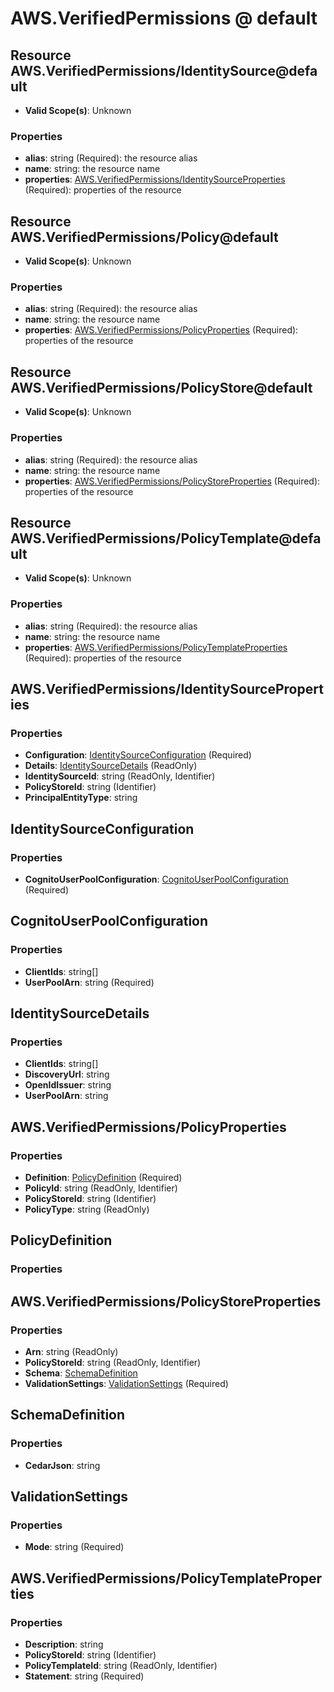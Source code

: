 # AWS.VerifiedPermissions @ default

## Resource AWS.VerifiedPermissions/IdentitySource@default
* **Valid Scope(s)**: Unknown
### Properties
* **alias**: string (Required): the resource alias
* **name**: string: the resource name
* **properties**: [AWS.VerifiedPermissions/IdentitySourceProperties](#awsverifiedpermissionsidentitysourceproperties) (Required): properties of the resource

## Resource AWS.VerifiedPermissions/Policy@default
* **Valid Scope(s)**: Unknown
### Properties
* **alias**: string (Required): the resource alias
* **name**: string: the resource name
* **properties**: [AWS.VerifiedPermissions/PolicyProperties](#awsverifiedpermissionspolicyproperties) (Required): properties of the resource

## Resource AWS.VerifiedPermissions/PolicyStore@default
* **Valid Scope(s)**: Unknown
### Properties
* **alias**: string (Required): the resource alias
* **name**: string: the resource name
* **properties**: [AWS.VerifiedPermissions/PolicyStoreProperties](#awsverifiedpermissionspolicystoreproperties) (Required): properties of the resource

## Resource AWS.VerifiedPermissions/PolicyTemplate@default
* **Valid Scope(s)**: Unknown
### Properties
* **alias**: string (Required): the resource alias
* **name**: string: the resource name
* **properties**: [AWS.VerifiedPermissions/PolicyTemplateProperties](#awsverifiedpermissionspolicytemplateproperties) (Required): properties of the resource

## AWS.VerifiedPermissions/IdentitySourceProperties
### Properties
* **Configuration**: [IdentitySourceConfiguration](#identitysourceconfiguration) (Required)
* **Details**: [IdentitySourceDetails](#identitysourcedetails) (ReadOnly)
* **IdentitySourceId**: string (ReadOnly, Identifier)
* **PolicyStoreId**: string (Identifier)
* **PrincipalEntityType**: string

## IdentitySourceConfiguration
### Properties
* **CognitoUserPoolConfiguration**: [CognitoUserPoolConfiguration](#cognitouserpoolconfiguration) (Required)

## CognitoUserPoolConfiguration
### Properties
* **ClientIds**: string[]
* **UserPoolArn**: string (Required)

## IdentitySourceDetails
### Properties
* **ClientIds**: string[]
* **DiscoveryUrl**: string
* **OpenIdIssuer**: string
* **UserPoolArn**: string

## AWS.VerifiedPermissions/PolicyProperties
### Properties
* **Definition**: [PolicyDefinition](#policydefinition) (Required)
* **PolicyId**: string (ReadOnly, Identifier)
* **PolicyStoreId**: string (Identifier)
* **PolicyType**: string (ReadOnly)

## PolicyDefinition
### Properties

## AWS.VerifiedPermissions/PolicyStoreProperties
### Properties
* **Arn**: string (ReadOnly)
* **PolicyStoreId**: string (ReadOnly, Identifier)
* **Schema**: [SchemaDefinition](#schemadefinition)
* **ValidationSettings**: [ValidationSettings](#validationsettings) (Required)

## SchemaDefinition
### Properties
* **CedarJson**: string

## ValidationSettings
### Properties
* **Mode**: string (Required)

## AWS.VerifiedPermissions/PolicyTemplateProperties
### Properties
* **Description**: string
* **PolicyStoreId**: string (Identifier)
* **PolicyTemplateId**: string (ReadOnly, Identifier)
* **Statement**: string (Required)


